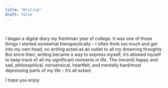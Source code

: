 ```yaml
---
title: "Writing"
draft: false
---
```

<br />

I began a digital diary my freshman year of college. It was one of those things I started somewhat therapeutically – I often think too much and get into my own head, so writing acted as an outlet to all my drowning thoughts. But since then, writing became a way to express myself; it’s allowed myself to keep track of all my significant moments in life. The (recent) happy and sad, philosophical, nonsensical, heartfelt, and mentally hard/most depressing parts of my life – it’s all extant.

I hope you enjoy